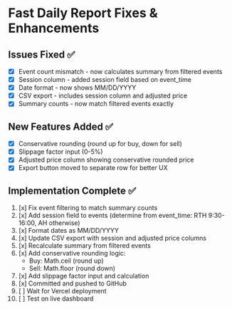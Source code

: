 # Fast Daily Report Fixes & Enhancements

## Issues Fixed ✅
- [x] Event count mismatch - now calculates summary from filtered events
- [x] Session column - added session field based on event_time
- [x] Date format - now shows MM/DD/YYYY
- [x] CSV export - includes session column and adjusted price
- [x] Summary counts - now match filtered events exactly

## New Features Added ✅
- [x] Conservative rounding (round up for buy, down for sell)
- [x] Slippage factor input (0-5%)
- [x] Adjusted price column showing conservative rounded price
- [x] Export button moved to separate row for better UX

## Implementation Complete ✅
1. [x] Fix event filtering to match summary counts
2. [x] Add session field to events (determine from event_time: RTH 9:30-16:00, AH otherwise)
3. [x] Format dates as MM/DD/YYYY
4. [x] Update CSV export with session and adjusted price columns
5. [x] Recalculate summary from filtered events
6. [x] Add conservative rounding logic:
   - Buy: Math.ceil (round up)
   - Sell: Math.floor (round down)
7. [x] Add slippage factor input and calculation
8. [x] Committed and pushed to GitHub
9. [ ] Wait for Vercel deployment
10. [ ] Test on live dashboard